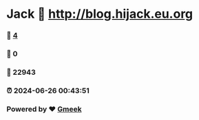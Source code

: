 # Jack :link: http://blog.hijack.eu.org 
### :page_facing_up: [4](http://blog.hijack.eu.org/tag.html) 
### :speech_balloon: 0 
### :hibiscus: 22943 
### :alarm_clock: 2024-06-26 00:43:51 
### Powered by :heart: [Gmeek](https://github.com/Meekdai/Gmeek)
